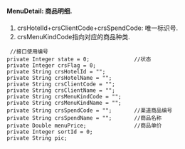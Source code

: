 #### MenuDetail: 商品明细.
1. crsHotelId+crsClientCode+crsSpendCode: 唯一标识号.
1. crsMenuKindCode指向对应的商品种类.
```
 //接口使用编号
private Integer state = 0;              //状态
private Integer crsFlag = 0;
private String crsHotelId = "";
private String crsHotelName = "";
private String crsClientCode = "";
private String crsClientName = "";
private String crsMenuKindCode = "";
private String crsMenuKindName = "";
private String crsSpendCode = "";       //渠道商品编号
private String crsSpendName = "";       //商品名称
private Double menuPrice;               //商品单价
private Integer sortId = 0;
private String pic;
```